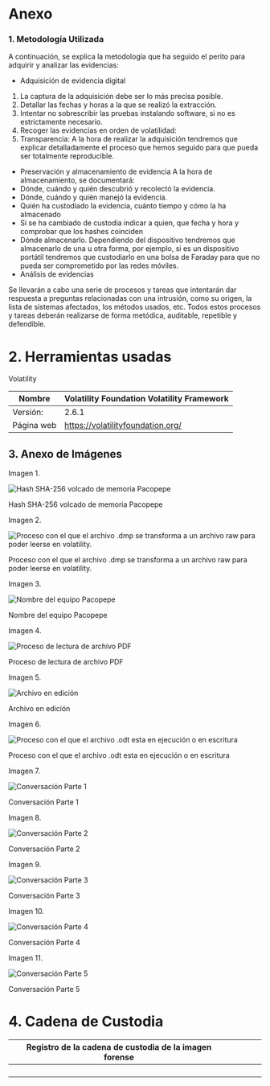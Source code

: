 # Anexo

### 1. Metodología Utilizada

A continuación, se explica la metodología que ha seguido el perito para adquirir y analizar
las evidencias:

- Adquisición de evidencia digital
1. La captura de la adquisición debe ser lo más precisa posible.
2. Detallar las fechas y horas a la que se realizó la extracción.
3. Intentar no sobrescribir las pruebas instalando software, si no es estrictamente
necesario.
4. Recoger las evidencias en orden de volatilidad:
5. Transparencia: A la hora de realizar la adquisición tendremos que explicar
detalladamente el proceso que hemos seguido para que pueda ser totalmente
reproducible.
- Preservación y almacenamiento de evidencia
A la hora de almacenamiento, se documentará:
- Dónde, cuándo y quién descubrió y recolectó la evidencia.
-  Dónde, cuándo y quién manejó la evidencia.
-  Quién ha custodiado la evidencia, cuánto tiempo y cómo la ha almacenado
-  Si se ha cambiado de custodia indicar a quien, que fecha y hora y comprobar que los
hashes coinciden
-  Dónde almacenarlo. Dependiendo del dispositivo tendremos que almacenarlo de una
u otra forma, por ejemplo, si es un dispositivo portátil tendremos que custodiarlo en
una bolsa de Faraday para que no pueda ser comprometido por las redes móviles.
- Análisis de evidencias

Se llevarán a cabo una serie de procesos y tareas que intentarán dar respuesta a preguntas
relacionadas con una intrusión, como su origen, la lista de sistemas afectados, los métodos
usados, etc. Todos estos procesos y tareas deberán realizarse de forma metódica,
auditable, repetible y defendible.

# 2. Herramientas usadas

Volatility 

| Nombre | Volatility Foundation Volatility Framework |
| --- | --- |
| Versión: | 2.6.1 |
| Página web | https://volatilityfoundation.org/ |

## 3. Anexo de Imágenes

Imagen 1.

![Hash SHA-256 volcado de memoria Pacopepe](https://github.com/IES-Rafael-Alberti/23-24-G1-Ciberseguridad/blob/main/Analisis%20Forense/Proyecto%204%3A%20Bomb%20Threat/Informe%20Técnico%20proyecto%204%20f4cc1c561991422cbb5b7277c5568eb1/Untitled.png)

Hash SHA-256 volcado de memoria Pacopepe

Imagen 2.

![Proceso con el que el archivo .dmp se transforma a un archivo raw para poder leerse en volatility.](https://prod-files-secure.s3.us-west-2.amazonaws.com/a9ae4c88-2fb7-4fba-8f91-189f36219734/dd4fe3b5-2ff2-42a6-8935-4db64be04a82/Untitled.png)

Proceso con el que el archivo .dmp se transforma a un archivo raw para poder leerse en volatility.

Imagen 3.

![Nombre del equipo Pacopepe](https://prod-files-secure.s3.us-west-2.amazonaws.com/a9ae4c88-2fb7-4fba-8f91-189f36219734/aa36c787-99ce-4302-b2e2-6b18af7a8f2b/Untitled.png)

Nombre del equipo Pacopepe

Imagen 4.

![Proceso de lectura de archivo PDF](https://prod-files-secure.s3.us-west-2.amazonaws.com/a9ae4c88-2fb7-4fba-8f91-189f36219734/2d568014-45d8-4af4-be12-0c4c27a9c305/Untitled.png)

Proceso de lectura de archivo PDF

Imagen 5.

![Archivo en edición](https://prod-files-secure.s3.us-west-2.amazonaws.com/a9ae4c88-2fb7-4fba-8f91-189f36219734/ab8d7d7a-26a2-4ac8-8c6f-dc0f9eed3a43/Untitled.png)

Archivo en edición

Imagen 6.

![Proceso con el que el archivo .odt esta en ejecución o en escritura](https://prod-files-secure.s3.us-west-2.amazonaws.com/a9ae4c88-2fb7-4fba-8f91-189f36219734/9268e1f3-3a4c-424c-b731-09d7696dcc73/Untitled.png)

Proceso con el que el archivo .odt esta en ejecución o en escritura

Imagen 7.

![Conversación Parte 1](https://prod-files-secure.s3.us-west-2.amazonaws.com/a9ae4c88-2fb7-4fba-8f91-189f36219734/a60bdca8-1c42-41ac-b09d-90434c2d9b4d/Untitled.png)

Conversación Parte 1

Imagen 8.

![Conversación Parte 2](https://prod-files-secure.s3.us-west-2.amazonaws.com/a9ae4c88-2fb7-4fba-8f91-189f36219734/600e96fd-6a1f-4a71-8dc6-d061dbdb2db3/3.png)

Conversación Parte 2

Imagen 9.

![Conversación Parte 3](https://prod-files-secure.s3.us-west-2.amazonaws.com/a9ae4c88-2fb7-4fba-8f91-189f36219734/b78e8e09-7d8e-422c-9978-a5eb6ea54dc0/4.png)

Conversación Parte 3

Imagen 10.

![Conversación Parte 4](https://prod-files-secure.s3.us-west-2.amazonaws.com/a9ae4c88-2fb7-4fba-8f91-189f36219734/ccccf03e-b2c9-4b95-85d8-b7fcd3b18033/Untitled.png)

Conversación Parte 4

Imagen 11.

![Conversación Parte 5](https://prod-files-secure.s3.us-west-2.amazonaws.com/a9ae4c88-2fb7-4fba-8f91-189f36219734/6ba09d85-adec-4ee8-b5ad-4c3d535b7254/6.png)

Conversación Parte 5

# 4. Cadena de Custodia

| Registro de la cadena de custodia de la imagen forense |  |  |  |  |
| --- | --- | --- | --- | --- |
|  |  |  |  |  |
|  |  |  |  |  |
|  |  |  |  |  |
|  |  |  |  |  |

